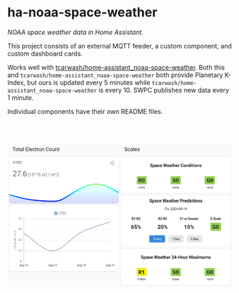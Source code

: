 # ha-noaa-space-weather

*NOAA space weather data in Home Assistant.*

This project consists of an external MQTT feeder, a custom component, and custom dashboard cards.

Works well with [tcarwash/home-assistant_noaa-space-weather](https://github.com/tcarwash/home-assistant_noaa-space-weather). Both this and `tcarwash/home-assistant_noaa-space-weather` both provide Planetary K-Index, but ours is updated every 5 minutes while `tcarwash/home-assistant_noaa-space-weather` is every 10. SWPC publishes new data every 1 minute.

Individual components have their own README files.

<br><br>

![example dashboard](dashboard/dashboard.png)
